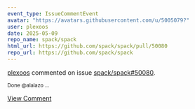 ```yaml
---
event_type: IssueCommentEvent
avatar: "https://avatars.githubusercontent.com/u/5005079?"
user: plexoos
date: 2025-05-09
repo_name: spack/spack
html_url: https://github.com/spack/spack/pull/50080
repo_url: https://github.com/spack/spack
---
```


<a href='https://github.com/plexoos' target='_blank'>plexoos</a> commented on issue <a href='https://github.com/spack/spack/pull/50080' target='_blank'>spack/spack#50080</a>.

<small>Done @alalazo ...</small>

<a href='https://github.com/spack/spack/pull/50080' target='_blank'>View Comment</a>